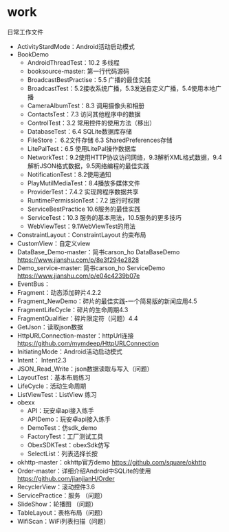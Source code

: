 # work
日常工作文件

- ActivityStardMode：Android活动启动模式
- BookDemo
  - AndroidThreadTest：10.2 多线程
  - booksource-master: 第一行代码源码
  - BroadcastBestPractise：5.5 广播的最佳实践
  - BroadcastTest：5.2接收系统广播，5.3发送自定义广播，5.4使用本地广播
  - CameraAlbumTest：8.3 调用摄像头和相册
  - ContactsTest：7.3 访问其他程序中的数据 
  - ControlTest：3.2 常用控件的使用方法（移出）
  - DatabaseTest：6.4 SQLite数据库存储
  - FileStore： 6.2文件存储 6.3 SharedPreferences存储
  - LitePalTest：6.5 使用LitePal操作数据库
  - NetworkTest：9.2使用HTTP协议访问网络，9.3解析XML格式数据，9.4解析JSON格式数据，9.5网络编程的最佳实践
  - NotificationTest：8.2使用通知
  - PlayMutilMediaTest：8.4播放多媒体文件
  - ProviderTest：7.4.2 实现跨程序数据共享
  - RuntimePermissionTest：7.2 运行时权限
  - ServiceBestPractice 10.6服务的最佳实践
  - ServiceTest：10.3 服务的基本用法，10.5服务的更多技巧
  - WebViewTest：9.1WebViewTest的用法
- ConstraintLayout：ConstraintLayout 约束布局
- CustomView：自定义view
- DataBase_Demo-master：简书carson_ho   DataBaseDemo https://www.jianshu.com/p/8e3f294e2828
- Demo_service-master: 简书carson_ho ServiceDemo https://www.jianshu.com/p/e04c4239b07e
- EventBus：
- Fragment：动态添加碎片4.2.2
- Fragment_NewDemo：碎片的最佳实践-一个简易版的新闻应用4.5
- FragmentLifeCycle：碎片的生命周期4.3
- FragmentQualifier：碎片限定符（问题）4.4 
- GetJson：读取json数据
- HttpURLConnection-master：httpUrl连接 https://github.com/mymdeep/HttpURLConnection
- InitiatingMode：Android活动启动模式
- Intent： Intent2.3
- JSON_Read_Write：json数据读取与写入（问题）
- LayoutTest：基本布局练习
- LifeCycle：活动生命周期
- ListViewTest：ListView 练习
- obexx
  - API：玩安卓api接入练手
  - APIDemo：玩安卓api接入练手
  - DemoTest：仿sdk_demo
  - FactoryTest：工厂测试工具
  - ObexSDKTest：obexSdk仿写
  - SelectList：列表选择长按
- okhttp-master：okhttp官方demo https://github.com/square/okhttp
- Order-master：详细介绍Android中SQLite的使用 https://github.com/jianjianH/Order
- RecyclerView：滚动控件3.6
- ServicePractice：服务 （问题）
- SlideShow：轮播图 （问题）
- TableLayout：表格布局（问题）
- WifiScan：WiFi列表扫描（问题）














